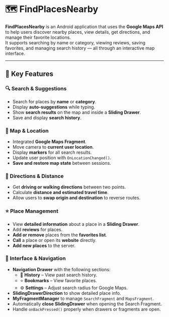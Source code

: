 # 🗺️ FindPlacesNearby

**FindPlacesNearby** is an Android application that uses the **Google Maps API** to help users discover nearby places, view details, get directions, and manage their favorite locations.  
It supports searching by name or category, viewing reviews, saving favorites, and managing search history — all through an interactive map interface.

---

## 🚀 Key Features

### 🔍 Search & Suggestions
- Search for places by **name** or **category**.  
- Display **auto-suggestions** while typing.  
- Show **search results** on the map and inside a **Sliding Drawer**.  
- Save and display **search history**.

### 📍 Map & Location
- Integrated **Google Maps Fragment**.  
- Move camera to **current user location**.  
- Display **markers** for all search results.  
- Update user position with `OnLocationChanged()`.  
- **Save and restore map state** between sessions.

### 🧭 Directions & Distance
- Get **driving or walking directions** between two points.  
- Calculate **distance and estimated travel time**.  
- Allow users to **swap origin and destination** to reverse routes.

### ⭐ Place Management
- View **detailed information** about a place in a **Sliding Drawer**.  
- Add **reviews** for places.  
- **Add or remove** places from the **favorites list**.  
- **Call** a place or open its **website** directly.  
- **Add new places** to the server.

### 🧩 Interface & Navigation
- **Navigation Drawer** with the following sections:  
  - 📜 **History** – View past search history.  
  - ⭐ **Bookmarks** – View favorite places.  
  - ⚙️ **Settings** – Adjust search radius for Google Maps.  
- **SlidingDrawerDirection** to show detailed place info.  
- **MyFragmentManager** to manage `SearchFragment` and `MapsFragment`.  
- Automatically **close SlidingDrawer** when opening the Search Fragment.  
- Handle `onBackPressed()` properly when drawers or fragments are open.

